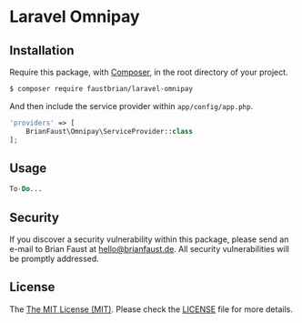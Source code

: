 # Laravel Omnipay

## Installation

Require this package, with [Composer](https://getcomposer.org/), in the root directory of your project.

``` bash
$ composer require faustbrian/laravel-omnipay
```

And then include the service provider within `app/config/app.php`.

``` php
'providers' => [
    BrianFaust\Omnipay\ServiceProvider::class
];
```

## Usage

``` php
To-Do...
```

## Security

If you discover a security vulnerability within this package, please send an e-mail to Brian Faust at hello@brianfaust.de. All security vulnerabilities will be promptly addressed.

## License

The [The MIT License (MIT)](LICENSE). Please check the [LICENSE](LICENSE) file for more details.
